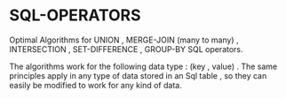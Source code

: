 # SQL-OPERATORS
Optimal Algorithms for UNION , MERGE-JOIN (many to many) , INTERSECTION , SET-DIFFERENCE , GROUP-BY SQL operators.

The algorithms work for the following data type : (key , value) . The same principles apply in any type of data stored in an Sql table
, so they can easily be modified to work for any kind of data.
